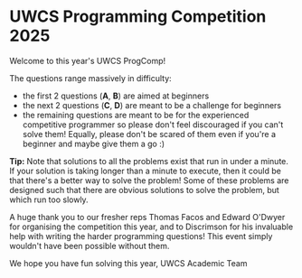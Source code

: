 # UWCS Programming Competition 2025 

Welcome to this year's UWCS ProgComp! 

The questions range massively in difficulty:
- the first 2 questions (**A**, **B**) are aimed at beginners
- the next 2 questions (**C**, **D**) are meant to be a challenge for beginners
- the remaining questions are meant to be for the experienced competitive programmer so please don't feel discouraged if you can't solve them! Equally, please don't be scared of them even if you're a beginner and maybe give them a go :)

**Tip:** Note that solutions to all the problems exist that run in under a minute. If your solution is taking longer than a minute to execute, then it could be that there's a better way to solve the problem! Some of these problems are designed such that there are obvious solutions to solve the problem, but which run too slowly.

A huge thank you to our fresher reps Thomas Facos and Edward O'Dwyer for organising the competition this year, and to Discrimson for his invaluable help with writing the harder programming questions!
This event simply wouldn't have been possible without them.

We hope you have fun solving this year, 
UWCS Academic Team 

